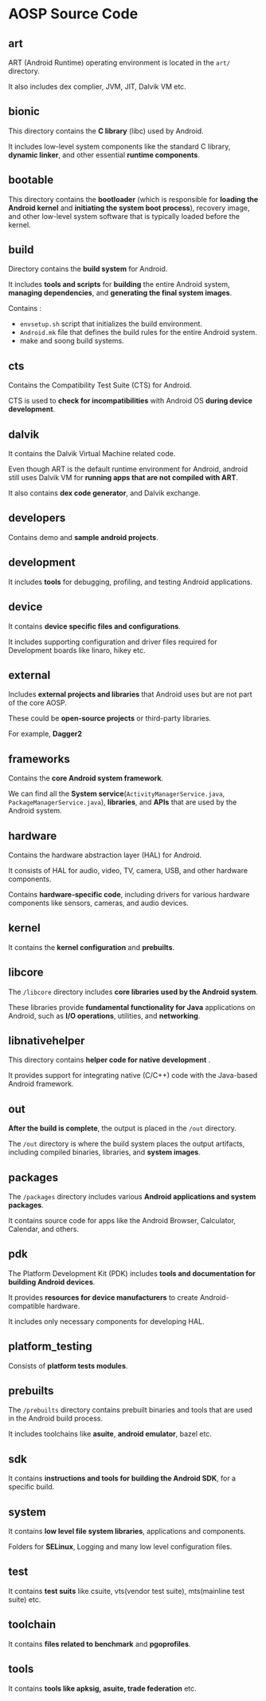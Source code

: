 # AOSP Source Code

## art

ART (Android Runtime) operating environment is located in the `art/` directory.

It also includes dex complier, JVM, JIT, Dalvik VM etc.

## bionic

This directory contains the **C library** (libc) used by Android.

It includes low-level system components like the standard C library, **dynamic linker**, and other essential **runtime components**.

## bootable

This directory contains the **bootloader** (which is responsible for **loading the Android kernel** and **initiating the system boot process**), recovery image, and other low-level system software that is typically loaded before the kernel.

## build

Directory contains the **build system** for Android.

It includes **tools and scripts** for **building** the entire Android system, **managing dependencies**, and **generating the final system images**.

Contains :

- `envsetup.sh` script that initializes the build environment.
- `Android.mk` file that defines the build rules for the entire Android system.
- make and soong build systems.

## cts

Contains the Compatibility Test Suite (CTS) for Android.

CTS is used to **check for incompatibilities** with Android OS **during device development**.

## dalvik

It contains the Dalvik Virtual Machine related code.

Even though ART is the default runtime environment for Android, android still uses Dalvik VM for **running apps that are not compiled with ART**.

It also contains **dex code generator**, and Dalvik exchange.

## developers

Contains demo and **sample android projects**.

## development

It includes **tools** for debugging, profiling, and testing Android applications.

## device

It contains **device specific files and configurations**.

It includes supporting configuration and driver files required for Development boards like linaro, hikey etc.

## external

Includes **external projects and libraries** that Android uses but are not part of the core AOSP.

These could be **open-source projects** or third-party libraries.

For example, **Dagger2**

## frameworks

Contains the **core Android system framework**.

We can find all the **System service**(`ActivityManagerService.java`, `PackageManagerService.java`), **libraries**, and **APIs** that are used by the Android system.

## hardware

Contains the hardware abstraction layer (HAL) for Android.

It consists of HAL for audio, video, TV, camera, USB, and other hardware components.

Contains **hardware-specific code**, including drivers for various hardware components like sensors, cameras, and audio devices.

## kernel

It contains the **kernel configuration** and **prebuilts**.

## libcore

The `/libcore` directory includes **core libraries used by the Android system**.

These libraries provide **fundamental functionality for Java** applications on Android, such as **I/O operations**, utilities, and **networking**.

## libnativehelper

This directory contains **helper code for native development** .

It provides support for integrating native (C/C++) code with the Java-based Android framework.

## out

**After the build is complete**, the output is placed in the `/out` directory.

The `/out` directory is where the build system places the output artifacts, including compiled binaries, libraries, and **system images**.

## packages

The `/packages` directory includes various **Android applications and system packages**.

It contains source code for apps like the Android Browser, Calculator, Calendar, and others.

## pdk

The Platform Development Kit (PDK) includes **tools and documentation for building Android devices**.

It provides **resources for device manufacturers** to create Android-compatible hardware.

It includes only necessary components for developing HAL.

## platform_testing

Consists of **platform tests modules**.

## prebuilts

The `/prebuilts` directory contains prebuilt binaries and tools that are used in the Android build process.

It includes toolchains like **asuite**, **android emulator**, bazel etc.

## sdk

It contains **instructions and tools for building the Android SDK**, for a specific build.

## system

It contains **low level file system libraries**, applications and components.

Folders for **SELinux**, Logging and many low level configuration files.

## test

It contains **test suits** like csuite, vts(vendor test suite), mts(mainline test suite) etc.

## toolchain

It contains **files related to benchmark** and **pgoprofiles**.

## tools

It contains **tools like apksig, asuite, trade federation** etc.
